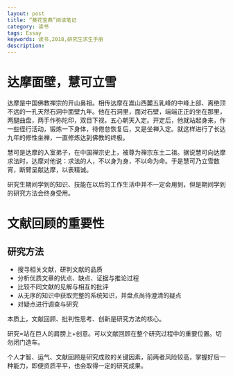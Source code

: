```yaml
--- 
layout: post
title: “葵花宝典”阅读笔记
category: 读书
tags: Essay
keywords: 读书,2018,研究生求生手册
description: 
--- 
```


# 达摩面壁，慧可立雪

达摩是中国佛教禅宗的开山鼻祖。相传达摩在嵩山西麓五乳峰的中峰上部、离绝顶不远的一孔天然石洞中面壁九年。他在石洞里，面对石壁，端端正正的坐在那里，两腿曲盘，两手作弥陀印，双目下视，五心朝天入定。开定后，他就站起身来，作一些径行活动，锻炼一下身体，待倦怠恢复后，又是坐禅入定。就这样进行了长达九年的修性坐禅，一直修炼达到佛教的终极。

慧可是达摩的入室弟子，在中国禅宗史上，被尊为禅宗东土二祖。据说慧可向达摩求法时，达摩对他说：求法的人，不以身为身，不以命为命。于是慧可乃立雪数宵，断臂呈献达摩，以表精诚。

研究生期间学到的知识、技能在以后的工作生活中并不一定会用到，但是期间学到的研究方法会终身受用。

# 文献回顾的重要性

## 研究方法

- 搜寻相关文献，研判文献的品质
- 分析优质文章的优点、缺点、证据与推论过程
- 比较不同文献的见解与相互的批评
- 从无序的知识中获取完整的系统知识，并盘点尚待澄清的疑点
- 对疑点进行调查与研究

本质上，文献回顾、批判性思考、创新是研究方法的核心。

研究=站在巨人的肩膀上+创意。可以文献回顾在整个研究过程中的重要位置。切勿闭门造车。

个人才智、运气、文献回顾是研究成败的关键因素，前两者风险较高，掌握好后一种能力，即便资质平平，也会取得一定的研究成果。